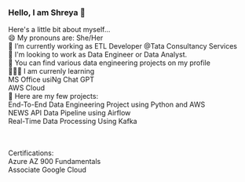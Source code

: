 ### Hello, I am Shreya 👋
Here's a little bit about myself...<br>
😄 My pronouns are: She/Her<br>
🔭 I’m currently working as ETL Developer @Tata Consultancy Services<br>
💬 I'm looking to work as Data Engineer or Data Analyst.<br>
🤘 You can find various data engineering projects on my profile<br>
🧑🏻‍🏫 I am currenly learning<br>
            MS Office usiNg Chat GPT<br>
            AWS Cloud<br>
🤘 Here are my few projects:<br>
End-To-End Data Engineering Project using Python and AWS<br>
NEWS API Data Pipeline using Airflow<br>
Real-Time Data Processing Using Kafka<br><br><br>

Certifications:<br>
    Azure AZ 900 Fundamentals<br>
    Associate Google Cloud<br>
